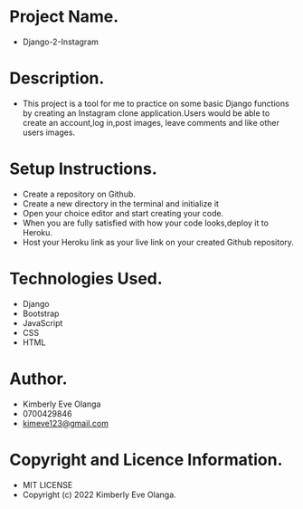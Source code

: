# Project Name.
- Django-2-Instagram

# Description.
- This project is a tool for me to practice on some basic Django functions by creating an Instagram clone application.Users would be able to create an account,log in,post images, leave comments and like other users images.

# Setup Instructions.
- Create a repository on Github.
- Create a new directory in the terminal and initialize it
- Open your choice editor and start creating your code.
- When you are fully satisfied with how your code looks,deploy it to Heroku.
- Host your Heroku link as your live link on your created Github repository.

# Technologies Used.
- Django
- Bootstrap
- JavaScript
- CSS
- HTML

# Author.
- Kimberly Eve Olanga
- 0700429846
- kimeve123@gmail.com

# Copyright and Licence Information.
- MIT LICENSE
- Copyright (c) 2022 Kimberly Eve Olanga.
